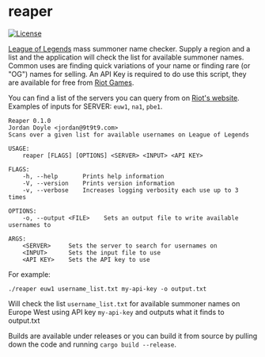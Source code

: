 # reaper

[![License](https://img.shields.io/github/license/w4/reaper.svg?style=flat-square)](http://github.com/jordandoyle/reaper)

[League of Legends](http://leagueoflegends.com) mass summoner name checker. Supply a region and a list
and the application will check the list for available summoner names. Common uses are finding quick
variations of your name or finding rare (or "OG") names for selling. An API Key is required to do use
this script, they are available for free from [Riot Games](https://developer.riotgames.com/).

You can find a list of the servers you can query from on
[Riot's website](https://developer.riotgames.com/regional-endpoints.html). Examples of inputs for
SERVER: `euw1`, `na1`, `pbe1`.

    Reaper 0.1.0
    Jordan Doyle <jordan@9t9t9.com>
    Scans over a given list for available usernames on League of Legends

    USAGE:
        reaper [FLAGS] [OPTIONS] <SERVER> <INPUT> <API KEY>

    FLAGS:
        -h, --help       Prints help information
        -V, --version    Prints version information
        -v, --verbose    Increases logging verbosity each use up to 3 times

    OPTIONS:
        -o, --output <FILE>    Sets an output file to write available usernames to

    ARGS:
        <SERVER>     Sets the server to search for usernames on
        <INPUT>      Sets the input file to use
        <API KEY>    Sets the API key to use

For example:

    ./reaper euw1 username_list.txt my-api-key -o output.txt

Will check the list `username_list.txt` for available summoner names on Europe West using API key `my-api-key` and
outputs what it finds to output.txt

Builds are available under releases or you can build it from source by pulling down the code and running
`cargo build --release`.

